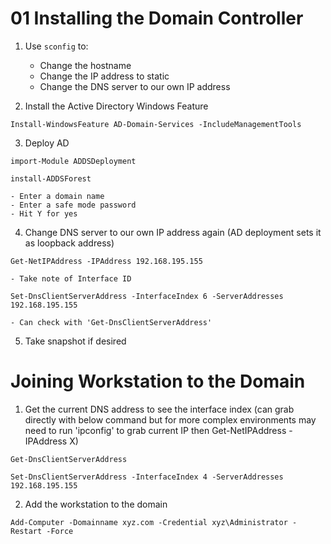 # 01 Installing the Domain Controller


1. Use `sconfig` to:
    - Change the hostname
    - Change the IP address to static
    - Change the DNS server to our own IP address

2. Install the Active Directory Windows Feature

```shell
Install-WindowsFeature AD-Domain-Services -IncludeManagementTools
```

3. Deploy AD
```
import-Module ADDSDeployment
```
```
install-ADDSForest
```
    - Enter a domain name
    - Enter a safe mode password
    - Hit Y for yes

4. Change DNS server to our own IP address again (AD deployment sets it as loopback address)
```
Get-NetIPAddress -IPAddress 192.168.195.155
```
    - Take note of Interface ID

```
Set-DnsClientServerAddress -InterfaceIndex 6 -ServerAddresses 192.168.195.155
```
    - Can check with 'Get-DnsClientServerAddress'

5. Take snapshot if desired


# Joining Workstation to the Domain


1. Get the current DNS address to see the interface index (can grab directly with below command but for more complex environments may need to run 'ipconfig' to grab current IP then Get-NetIPAddress -IPAddress X)
```
Get-DnsClientServerAddress
```

```
Set-DnsClientServerAddress -InterfaceIndex 4 -ServerAddresses 192.168.195.155
```

2. Add the workstation to the domain
```
Add-Computer -Domainname xyz.com -Credential xyz\Administrator -Restart -Force
```



